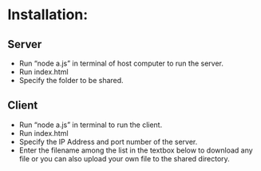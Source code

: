 # Installation:

## Server
* Run “node a.js” in terminal of host computer to run the server.  
* Run index.html  
* Specify the folder to be shared.  
## Client
* Run “node a.js” in terminal to run the client.  
* Run index.html  
* Specify the IP Address and port number of the server.  
* Enter the filename among the list in the textbox below to download any file or you can also upload your own file to the shared directory.
